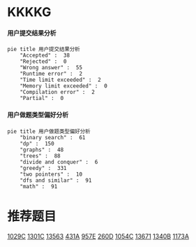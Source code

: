 # KKKKG

<!-- tabs:start -->



#### **用户提交结果分析**

```mermaid
pie title 用户提交结果分析
    "Accepted" :  38
    "Rejected" :  0
    "Wrong answer" :  55
    "Runtime error" :  2
    "Time limit exceeded" :  2
    "Memory limit exceeded" :  0
    "Compilation error" :  2
    "Partial" :  0
```

#### **用户做题类型偏好分析**

```mermaid
pie title 用户做题类型偏好分析
    "binary search" :  61
    "dp" :  150
    "graphs" :  48
    "trees" :  88
    "divide and conquer" :  6
    "greedy" :  331
    "two pointers" :  10
    "dfs and similar" :  91
    "math" :  91
```



<!-- tabs:end -->
# 推荐题目
[1029C](https://codeforces.com/contest/1029/problem/C)
[1301C](https://codeforces.com/contest/1301/problem/C)
[13563](https://codeforces.com/contest/1356/problem/3)
[431A](https://codeforces.com/contest/431/problem/A)
[957E](https://codeforces.com/contest/957/problem/E)
[260D](https://codeforces.com/contest/260/problem/D)
[1054C](https://codeforces.com/contest/1054/problem/C)
[13671](https://codeforces.com/contest/1367/problem/1)
[1340B](https://codeforces.com/contest/1340/problem/B)
[1173A](https://codeforces.com/contest/1173/problem/A)
